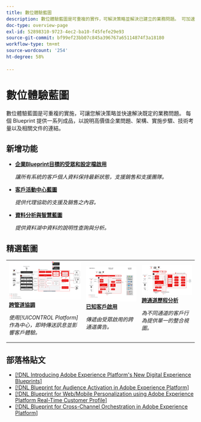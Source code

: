 ```yaml
---
title: 數位體驗藍圖
description: 數位體驗藍圖是可重複的實作，可解決策略並解決已建立的業務問題。 可加速創造價值，提供快速的成功路徑。
doc-type: overview-page
exl-id: 52898310-9723-4ec2-ba10-f45fefe29e93
source-git-commit: bf99ef23bb07c845a396767a65114874f3a18180
workflow-type: tm+mt
source-wordcount: '254'
ht-degree: 58%

---
```


# 數位體驗藍圖

數位體驗藍圖是可重複的實施，可讓您解決策略並快速解決既定的業務問題。 每個 Blueprint 提供一系列成品，以說明高價值企業問題、架構、實施步驟、技術考量以及相關文件的連結。

<div id="recs-overview-body-1"></div>
<div id="recs-overview-body-2"></div>
<div id="recs-overview-body-3"></div>
<div id="recs-overview-body-4"></div>
<div id="recs-overview-body-5"></div>
<div id="recs-overview-body-6"></div>

## 新增功能

* **[企業Blueprint目標的受眾和設定檔啟用](/help/blueprints/audience-activation/enterprise-destinations.md)**

   *讓所有系統的客戶個人資料保持最新狀態，支援銷售和支援團隊。*
* **[客戶活動中心藍圖](/help/blueprints/audience-activation/customer-activity.md)**

   *提供代理協助的支援及銷售之內容。*
* **[資料分析與智慧藍圖](/help/blueprints/data-insights/analysis.md)**

   *提供資料湖中資料的說明性查詢與分析。*

## 精選藍圖

<table style="table-layout:fixed">
<tr>
  <td>
    <a href="https://experienceleague.adobe.com/docs/blueprints-learn/architecture/customer-journeys/journey-optimizer.html?lang=zh-Hant"><img alt="觸發的訊息與 Experience Platform Blueprint 的縮圖影像" src="customer-journeys/assets/ajo-architecture.svg" /></a>
    <div><a href="https://experienceleague.adobe.com/docs/blueprints-learn/architecture/customer-journeys/journey-optimizer.html?lang=zh-Hant"><strong>跨管道協調</strong></a></div>
    <p><em>使用[!UICONTROL Platform]作為中心，即時傳送訊息並影響客戶體驗。</em></p>
  </td>
  <td>
    <a href="/help/blueprints/audience-activation/known.md"><img alt="已知客戶啟動Blueprint的縮圖影像" src="audience-activation/assets/known_activation.svg" /></a>
    <div><a href="/help/blueprints/audience-activation/known.md"><strong>已知客戶啟用</strong></a></div>
    <p><em>傳遞由受眾啟用的跨通道廣告。</em></p>
  </td>
  <td>
    <a href="https://experienceleague.adobe.com/docs/analytics-platform/using/cja-usecases/cross-channel.html?lang=en"><img alt="數位行為資料整合 Blueprint 的縮圖影像" src="customer-journey-analytics/assets/CJA.svg" /></a>
    <div><a href="https://experienceleague.adobe.com/docs/analytics-platform/using/cja-usecases/cross-channel.html?lang=en"><strong>跨通道歷程分析</strong></a></div>
    <p><em>為不同通道的客戶行為提供單一的整合視圖。</em></p>
  </td>
</tr>
</table>

## 部落格貼文

* [[!DNL Introducing Adobe Experience Platform's New Digital Experience Blueprints]](https://medium.com/adobetech/introducing-adobe-experience-platforms-new-digital-experience-blueprints-93a6b5f5da7c)
* [[!DNL Blueprint for Audience Activation in Adobe Experience Platform]](https://medium.com/adobetech/a-blueprint-for-audience-activation-in-adobe-experience-platform-b2b30fae90fd)
* [[!DNL Blueprint for Web/Mobile Personalization using Adobe Experience Platform Real-Time Customer Profile]](https://medium.com/adobetech/blueprint-for-web-personalization-using-adobe-experience-platform-real-time-customer-profile-fef2ce7a4b2f)
* [[!DNL Blueprint for Cross-Channel Orchestration in Adobe Experience Platform]](https://medium.com/adobetech/blueprint-for-multi-channel-orchestration-in-adobe-experience-platform-c68317e94184)
